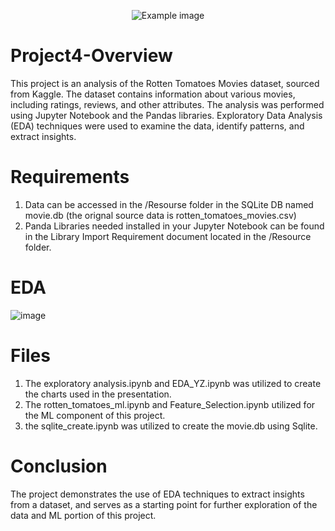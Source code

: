<p align="center">
  <img src="https://user-images.githubusercontent.com/112281976/223488830-f6b3845a-da2c-4308-9753-e08669ea95bb.png" alt="Example image" />
</p>


# Project4-Overview
This project is an analysis of the Rotten Tomatoes Movies dataset, sourced from Kaggle. The dataset contains information about various movies, including ratings, reviews, and other attributes.
The analysis was performed using Jupyter Notebook and the Pandas libraries. Exploratory Data Analysis (EDA) techniques were used to examine the data, identify patterns, and extract insights.
# Requirements
1. Data can be accessed in the /Resourse folder in the SQLite DB named movie.db (the orignal source data is rotten_tomatoes_movies.csv)
2. Panda Libraries needed installed in your Jupyter Notebook can be found in the Library Import Requirement document located in the /Resource folder.
# EDA
![image](https://user-images.githubusercontent.com/112281976/223491687-e6a7b67f-46b0-46c1-94a3-70be8b6a8722.png)
# Files
1. The exploratory analysis.ipynb and EDA_YZ.ipynb was utilized to create the charts used in the presentation.
2. The rotten_tomatoes_ml.ipynb and Feature_Selection.ipynb utilized for the ML component of this project.
3. the sqlite_create.ipynb was utilized to create the movie.db using Sqlite.
# Conclusion
The project demonstrates the use of EDA techniques to extract insights from a dataset, and serves as a starting point for further exploration of the data and ML portion of this project.
